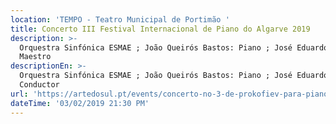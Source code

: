 ```yaml
---
location: 'TEMPO - Teatro Municipal de Portimão '
title: Concerto III Festival Internacional de Piano do Algarve 2019
description: >-
  Orquestra Sinfónica ESMAE ; João Queirós Bastos: Piano ; José Eduardo Gomes:
  Maestro 
descriptionEn: >-
  Orquestra Sinfónica ESMAE ; João Queirós Bastos: Piano ; José Eduardo Gomes:
  Conductor 
url: 'https://artedosul.pt/events/concerto-no-3-de-prokofiev-para-piano-e-orquestra/'
dateTime: '03/02/2019 21:30 PM'
---
```


